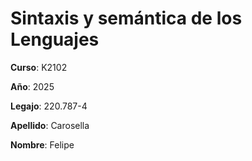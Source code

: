 # Sintaxis y semántica de los Lenguajes

**Curso**: K2102

**Año**: 2025

**Legajo**: 220.787-4

**Apellido**: Carosella

**Nombre**: Felipe

